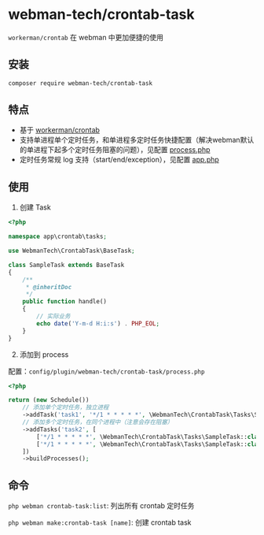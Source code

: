 # webman-tech/crontab-task

`workerman/crontab` 在 webman 中更加便捷的使用

## 安装

```bash
composer require webman-tech/crontab-task
```

## 特点

- 基于 [workerman/crontab](https://www.workerman.net/doc/webman/components/crontab.html)
- 支持单进程单个定时任务，和单进程多定时任务快捷配置（解决webman默认的单进程下起多个定时任务阻塞的问题），见配置 [process.php](./src/config/plugin/webman-tech/crontab-task/process.php)
- 定时任务常规 log 支持（start/end/exception），见配置 [app.php](./src/config/plugin/webman-tech/crontab-task/app.php)

## 使用

1. 创建 Task

```php
<?php

namespace app\crontab\tasks;

use WebmanTech\CrontabTask\BaseTask;

class SampleTask extends BaseTask 
{
    /**
     * @inheritDoc
     */
    public function handle()
    {   
        // 实际业务
        echo date('Y-m-d H:i:s') . PHP_EOL;
    }
}
```

2. 添加到 process

配置：`config/plugin/webman-tech/crontab-task/process.php`

```php
<?php

return (new Schedule())
    // 添加单个定时任务，独立进程
    ->addTask('task1', '*/1 * * * * *', \WebmanTech\CrontabTask\Tasks\SampleTask::class)
    // 添加多个定时任务，在同个进程中（注意会存在阻塞）
    ->addTasks('task2', [
        ['*/1 * * * * *', \WebmanTech\CrontabTask\Tasks\SampleTask::class],
        ['*/1 * * * * *', \WebmanTech\CrontabTask\Tasks\SampleTask::class],
    ])
    ->buildProcesses();
```

## 命令

`php webman crontab-task:list`: 列出所有 crontab 定时任务

`php webman make:crontab-task [name]`: 创建 crontab task